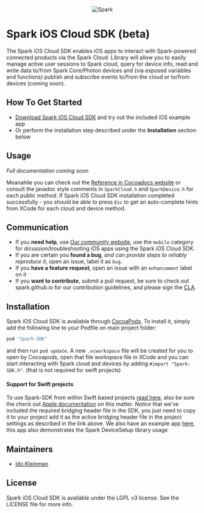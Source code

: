 <p align="center" >
<img src="https://s3.amazonaws.com/spark-website/spark.png" alt="Spark" title="Spark">
</p>

<!---
(Update link)
[![Build Status](https://travis-ci.org/AFNetworking/AFNetworking.svg)](https://travis-ci.org/Spark-SDK/Spark-SDK)
-->
# Spark iOS Cloud SDK (beta)
The Spark iOS Cloud SDK enables iOS apps to interact with Spark-powered connected products via the Spark Cloud.
Library will allow you to easily manage active user sessions to Spark cloud, query for device info,
read and write data to/from Spark Core/Photon devices and (via exposed variables and functions)
publish and subscribe events to/from the cloud or to/from devices (coming soon).

## How To Get Started

- [Download Spark iOS Cloud SDK](https://github.com/spark/spark-sdk-ios/archive/master.zip) and try out the included iOS example app
- Or perform the installation step described under the **Installation** section below

## Usage

_Full documentation coming soon_

Meanahile you can check out the [Reference in Cocoadocs website](http://cocoadocs.org/docsets/Spark-SDK/) or consult the javadoc style comments in `SparkCloud.h` and `SparkDevice.h` for each public method.
If Spark iOS Cloud SDK installation completed successfully - you should be able to press `Esc` to get an auto-complete hints from XCode for each cloud and device method.

## Communication

- If you **need help**, use [Our community website](http://community.spark.io), use the `mobile` category for dicussion/troubleshooting iOS apps using the Spark iOS Cloud SDK.
- If you are certain you **found a bug**, _and can provide steps to reliably reproduce it_, open an issue, label it as `bug`.
- If you **have a feature request**, open an issue with an `enhancement` label on it
- If you **want to contribute**, submit a pull request, be sure to check out spark.github.io for our contribution guidelines, and please sign the [CLA](https://docs.google.com/a/spark.io/forms/d/1_2P-vRKGUFg5bmpcKLHO_qNZWGi5HKYnfrrkd-sbZoA/viewform). 

## Installation

Spark iOS Cloud SDK is available through [CocoaPods](http://cocoapods.org). To install it, simply add the following line to your Podfile on main project folder:

```ruby
pod "Spark-SDK"
```

and then run `pod update`. A new `.xcworkspace` file will be created for you to open by Cocoapods, open that file workspace file in XCode and you can start interacting with Spark cloud and devices by
adding `#import "Spark-SDK.h"`. (that is not required for swift projects)


#### Support for Swift projects
To use Spark-SDK from within Swift based projects [read here](http://swiftalicio.us/2014/11/using-cocoapods-from-swift/), 
also be sure the check out [Apple documentation](https://developer.apple.com/library/ios/documentation/Swift/Conceptual/BuildingCocoaApps/InteractingWithObjective-CAPIs.html) on this matter.
_Notice_ that we've included the required bridging header file in the SDK, you just need to copy it to your project add it as the active bridging header file in the project settings as described in the link above.
We also have an example app [here](https://github.com/spark/spark-setup-ios-example), this app also demonstrates the Spark DeviceSetup library usage

## Maintainers

- [Ido Kleinman](https:/www.github.com/idokleinman)

## License

Spark iOS Cloud SDK is available under the LGPL v3 license. See the LICENSE file for more info.
